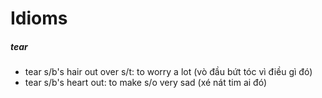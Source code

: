 # Idioms
##### tear
- tear s/b's hair out over s/t: to worry a lot (vò đầu bứt tóc vì điều gì đó)
- tear s/b's heart out: to make s/o very sad (xé nát tim ai đó)